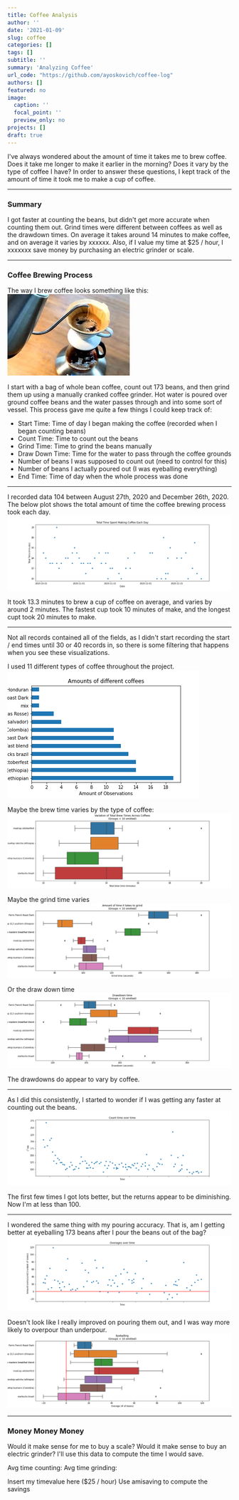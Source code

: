 ```yaml
---
title: Coffee Analysis
author: ''
date: '2021-01-09'
slug: coffee
categories: []
tags: []
subtitle: ''
summary: 'Analyzing Coffee'
url_code: "https://github.com/ayoskovich/coffee-log"
authors: []
featured: no
image:
  caption: ''
  focal_point: ''
  preview_only: no
projects: []
draft: true
---
```


I've always wondered about the amount of time it takes me to brew coffee. Does it take me longer to make it earlier in the morning? Does it vary by the type of coffee I have? In order to answer these questions, I kept track of the amount of time it took me to make a cup of coffee. 

---

### Summary
I got faster at counting the beans, but didn't get more accurate when counting them out. Grind times were different between coffees as well as the drawdown times. On average it takes around 14 minutes to make coffee, and on average it varies by xxxxxx. Also, if I value my time at $25 / hour, I xxxxxxx save money by purchasing an electric grinder or scale.

---

### Coffee Brewing Process


The way I brew coffee looks something like this:
![](pourover.jpeg)

I start with a bag of whole bean coffee, count out 173 beans, and then grind them up using a manually cranked coffee grinder. Hot water is poured over ground coffee beans and the water passes through and into some sort of vessel. This process gave me quite a few things I could keep track of:

- Start Time: Time of day I began making the coffee (recorded when I began counting beans)
- Count Time: Time to count out the beans 
- Grind Time: Time to grind the beans manually
- Draw Down Time: Time for the water to pass through the coffee grounds
- Number of beans I was supposed to count out (need to control for this)
- Number of beans I actually poured out (I was eyeballing everything)
- End Time: Time of day when the whole process was done

---

I recorded data 104 between August 27th, 2020 and December 26th, 2020. The below plot shows the total amount of time the coffee brewing process took each day.
![](total.png)

It took 13.3 minutes to brew a cup of coffee on average, and varies by around 2 minutes. The fastest cup took 10 minutes of make, and the longest cupt took 20 minutes to make.

---

Not all records contained all of the fields, as I didn't start recording the start / end times until 30 or 40 records in, so there is some filtering that happens when you see these visualizations. 

I used 11 different types of coffee throughout the project.
![](coffee_bar.png)

Maybe the brew time varies by the type of coffee:
![](total_brew.png)


Maybe the grind time varies
![](grind_time.png)


Or the draw down time
![](draw_down.png)


The drawdowns do appear to vary by coffee.

---

As I did this consistently, I started to wonder if I was getting any faster at counting out the beans.
![](c_over_time.png)

The first few times I got lots better, but the returns appear to be diminishing. Now I'm at less than 100.

---

I wondered the same thing with my pouring accuracy. That is, am I getting better at eyeballing 173 beans after I pour the beans out of the bag?
![](overages.png)

Doesn't look like I really improved on pouring them out, and I was way more likely to overpour than underpour. 
![](overages_by_cof.png)

---

### Money Money Money

Would it make sense for me to buy a scale? Would it make sense to buy an electric grinder? I'll use this data to compute the time I would save.

Avg time counting:
Avg time grinding: 

Insert my timevalue here ($25 / hour)
Use amisaving to compute the savings
